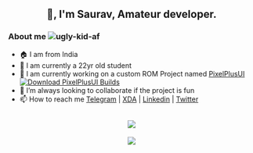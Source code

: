 <h2 align="center">👋, I'm Saurav, Amateur developer.</h2>

<h3>About me  <img src="https://komarev.com/ghpvc/?username=ugly-kid-af&style=flat-square" alt="ugly-kid-af" /></h3>

- 🏠 I am from India
- 🌱 I am currently a 22yr old student
- 🏢 I am currently working on a custom ROM Project named [PixelPlusUI](https://ppui.site/home) [![Download PixelPlusUI Builds](https://img.shields.io/sourceforge/dt/pixelplusui-project.svg)](https://sourceforge.net/projects/pixelplusui-project/files/eleven/)
- 👯 I’m always looking to collaborate if the project is fun
- 📫 How to reach me [Telegram](https://t.me/ugly_kid_af) | [XDA](https://forum.xda-developers.com/m/sourav24071999.9437589) | [Linkedin](https://www.linkedin.com/in/sourav2407) | [Twitter](https://twitter.com/ugly_kid_af) 

<h2 align="center"> <img src="https://github-readme-streak-stats.herokuapp.com/?user=ugly-kid-af&theme=dark"/></h2>

<p align = "center">
 <img src="https://activity-graph.herokuapp.com/graph?username=ugly-kid-af&theme=redical">
</p>  



